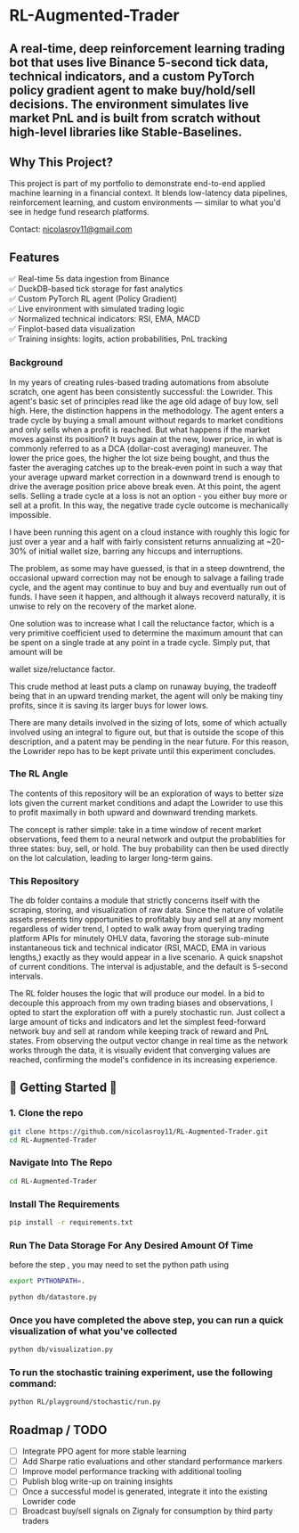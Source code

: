 # RL-Augmented-Trader
## A real-time, deep reinforcement learning trading bot that uses live Binance 5-second tick data, technical indicators, and a custom PyTorch policy gradient agent to make buy/hold/sell decisions. The environment simulates live market PnL and is built from scratch without high-level libraries like Stable-Baselines.


## Why This Project?

This project is part of my portfolio to demonstrate end-to-end applied machine learning in a financial context. It blends low-latency data pipelines, reinforcement learning, and custom environments — similar to what you'd see in hedge fund research platforms.

Contact: nicolasroy11@gmail.com



## Features

✅ Real-time 5s data ingestion from Binance  
✅ DuckDB-based tick storage for fast analytics  
✅ Custom PyTorch RL agent (Policy Gradient)  
✅ Live environment with simulated trading logic  
✅ Normalized technical indicators: RSI, EMA, MACD  
✅ Finplot-based data visualization  
✅ Training insights: logits, action probabilities, PnL tracking


### Background

In my years of creating rules-based trading automations from absolute scratch, one agent has been consistently successful: the Lowrider. This agent's basic set of principles read like the age old adage of buy low, sell high. Here, the distinction happens in the methodology. The agent enters a trade cycle by buying a small amount without regards to market conditions and only sells when a profit is reached. But what happens if the market moves against its position? It buys again at the new, lower price, in what is commonly referred to as a DCA (dollar-cost averaging) maneuver. The lower the price goes, the higher the lot size being bought, and thus the faster the averaging catches up to the break-even point in such a way that your average upward market correction in a downward trend is enough to drive the average position price above break even. At this point, the agent sells. Selling a trade cycle at a loss is not an option - you either buy more or sell at a profit. In this way, the negative trade cycle outcome is mechanically impossible.

I have been running this agent on a cloud instance with roughly this logic for just over a year and a half with fairly consistent returns annualizing at ~20-30% of initial wallet size, barring any hiccups and interruptions.

The problem, as some may have guessed, is that in a steep downtrend, the occasional upward correction may not be enough to salvage a failing trade cycle, and the agent may continue to buy and buy and eventually run out of funds. I have seen it happen, and although it always recoverd naturally, it is unwise to rely on the recovery of the market alone.

One solution was to increase what I call the reluctance factor, which is a very primitive coefficient used to determine the maximum amount that can be spent on a single trade at any point in a trade cycle. Simply put, that amount will be 

wallet size/reluctance factor.

This crude method at least puts a clamp on runaway buying, the tradeoff being that in an upward trending market, the agent will only be making tiny profits, since it is saving its larger buys for lower lows.

There are many details involved in the sizing of lots, some of which actually involved using an integral to figure out, but that is outside the scope of this description, and a patent may be pending in the near future. For this reason, the Lowrider repo has to be kept private until this experiment concludes.


### The RL Angle

The contents of this repository will be an exploration of ways to better size lots given the current market conditions and adapt the Lowrider to use this to profit maximally in both upward and downward trending markets.

The concept is rather simple: take in a time window of recent market observations, feed them to a neural network and output the probablities for three states: buy, sell, or hold. The buy probability can then be used directly on the lot calculation, leading to larger long-term gains.


### This Repository

The db folder contains a module that strictly concerns itself with the scraping, storing, and visualization of raw data. Since the nature of volatile assets presents tiny opportunities to profitably buy and sell at any moment regardless of wider trend, I opted to walk away from querying trading platform APIs for minutely OHLV data, favoring the storage sub-minute instantaneous tick and technical indicator (RSI, MACD, EMA in various lengths,) exactly as they would appear in a live scenario. A quick snapshot of current conditions. The interval is adjustable, and the default is 5-second intervals.

The RL folder houses the logic that will produce our model. In a bid to decouple this approach from my own trading biases and observations, I opted to start the exploration off with a purely stochastic run. Just collect a large amount of ticks and indicators and let the simplest feed-forward network buy and sell at random while keeping track of reward and PnL states. From observing the output vector change in real time as the network works through the data, it is visually evident that converging values are reached, confirming the model's confidence in its increasing experience.


## 🚀 Getting Started 🚀

### 1. Clone the repo
```bash
git clone https://github.com/nicolasroy11/RL-Augmented-Trader.git
cd RL-Augmented-Trader
```

### Navigate Into The Repo
```bash
cd RL-Augmented-Trader
```

### Install The Requirements
```bash
pip install -r requirements.txt
```

### Run The Data Storage For Any Desired Amount Of Time
before the step , you may need to set the python path using
```bash
export PYTHONPATH=.
```
```bash
python db/datastore.py
```

### Once you have completed the above step, you can run a quick visualization of what you've collected
```bash
python db/visualization.py
```

### To run the stochastic training experiment, use the following command:
```bash
python RL/playground/stochastic/run.py
```


## Roadmap / TODO

- [ ] Integrate PPO agent for more stable learning
- [ ] Add Sharpe ratio evaluations and other standard performance markers
- [ ] Improve model performance tracking with additional tooling
- [ ] Publish blog write-up on training insights
- [ ] Once a successful model is generated, integrate it into the existing Lowrider code
- [ ] Broadcast buy/sell signals on Zignaly for consumption by third party traders
